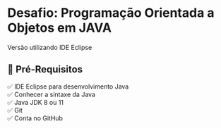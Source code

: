 <h1> Desafio: Programação Orientada a Objetos em JAVA</h1>

<p> Versão utilizando IDE Eclipse <br />


<h2>🛑 Pré-Requisitos</h2>

<p>
✅ IDE Eclipse para desenvolvimento Java<br>
✅ Conhecer a sintaxe da Java<br>
✅ Java JDK 8 ou 11<br>
✅ Git<br>
✅ Conta no GitHub<br>
</p>
